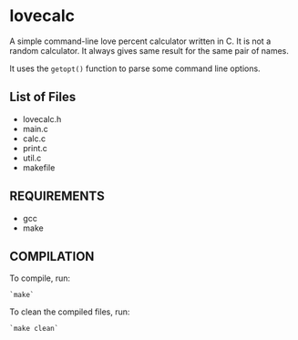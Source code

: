 lovecalc
========

A simple command-line love percent calculator written in C.
It is not a random calculator. It always gives same result for the
same pair of names.

It uses the `getopt()` function to parse some command line options.

List of Files
-------------

* lovecalc.h
* main.c
* calc.c
* print.c
* util.c
* makefile

REQUIREMENTS
------------

* gcc
* make

COMPILATION
-----------

To compile, run:

	`make`

To clean the compiled files, run:

	`make clean`
